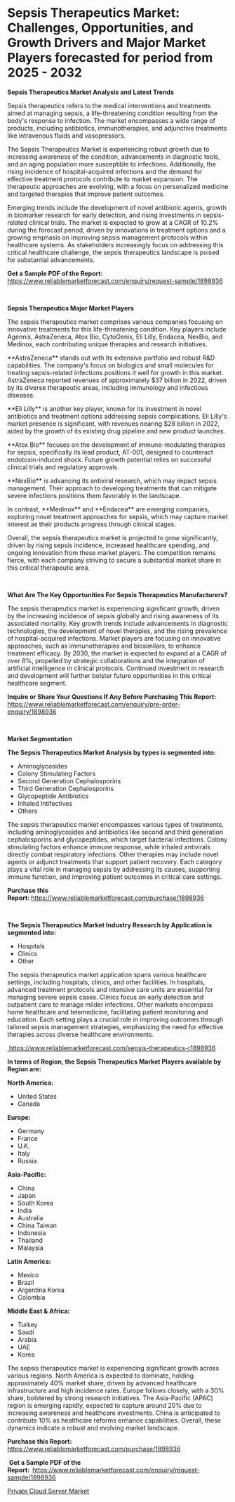 <p><h1>Sepsis Therapeutics Market: Challenges, Opportunities, and Growth Drivers and Major Market Players forecasted for period from 2025 - 2032</h1></p><p><strong>Sepsis Therapeutics Market Analysis and Latest Trends</strong></p>
<p><p>Sepsis therapeutics refers to the medical interventions and treatments aimed at managing sepsis, a life-threatening condition resulting from the body's response to infection. The market encompasses a wide range of products, including antibiotics, immunotherapies, and adjunctive treatments like intravenous fluids and vasopressors. </p><p>The Sepsis Therapeutics Market is experiencing robust growth due to increasing awareness of the condition, advancements in diagnostic tools, and an aging population more susceptible to infections. Additionally, the rising incidence of hospital-acquired infections and the demand for effective treatment protocols contribute to market expansion. The therapeutic approaches are evolving, with a focus on personalized medicine and targeted therapies that improve patient outcomes.</p><p>Emerging trends include the development of novel antibiotic agents, growth in biomarker research for early detection, and rising investments in sepsis-related clinical trials. The market is expected to grow at a CAGR of 10.2% during the forecast period, driven by innovations in treatment options and a growing emphasis on improving sepsis management protocols within healthcare systems. As stakeholders increasingly focus on addressing this critical healthcare challenge, the sepsis therapeutics landscape is poised for substantial advancements.</p></p>
<p><strong>Get a Sample PDF of the Report:&nbsp;</strong> <a href="https://www.reliablemarketforecast.com/enquiry/request-sample/1898936?utm_campaign=2821&utm_medium=2&utm_source=Github&utm_content=ia&utm_term=09032025&utm_id=sepsis-therapeutics">https://www.reliablemarketforecast.com/enquiry/request-sample/1898936</a></p>
<p>&nbsp;</p>
<p><strong>Sepsis Therapeutics Major Market Players</strong></p>
<p><p>The sepsis therapeutics market comprises various companies focusing on innovative treatments for this life-threatening condition. Key players include Agennix, AstraZeneca, Atox Bio, CytoGenix, Eli Lilly, Endacea, NexBio, and Medinox, each contributing unique therapies and research initiatives.</p><p>**AstraZeneca** stands out with its extensive portfolio and robust R&D capabilities. The company's focus on biologics and small molecules for treating sepsis-related infections positions it well for growth in this market. AstraZeneca reported revenues of approximately $37 billion in 2022, driven by its diverse therapeutic areas, including immunology and infectious diseases.</p><p>**Eli Lilly** is another key player, known for its investment in novel antibiotics and treatment options addressing sepsis complications. Eli Lilly's market presence is significant, with revenues nearing $28 billion in 2022, aided by the growth of its existing drug pipeline and new product launches.</p><p>**Atox Bio** focuses on the development of immune-modulating therapies for sepsis, specifically its lead product, AT-001, designed to counteract endotoxin-induced shock. Future growth potential relies on successful clinical trials and regulatory approvals.</p><p>**NexBio** is advancing its antiviral research, which may impact sepsis management. Their approach to developing treatments that can mitigate severe infections positions them favorably in the landscape.</p><p>In contrast, **Medinox** and **Endacea** are emerging companies, exploring novel treatment approaches for sepsis, which may capture market interest as their products progress through clinical stages.</p><p>Overall, the sepsis therapeutics market is projected to grow significantly, driven by rising sepsis incidence, increased healthcare spending, and ongoing innovation from these market players. The competition remains fierce, with each company striving to secure a substantial market share in this critical therapeutic area.</p></p>
<p>&nbsp;</p>
<p><strong>What Are The Key Opportunities For Sepsis Therapeutics Manufacturers?</strong></p>
<p><p>The sepsis therapeutics market is experiencing significant growth, driven by the increasing incidence of sepsis globally and rising awareness of its associated mortality. Key growth trends include advancements in diagnostic technologies, the development of novel therapies, and the rising prevalence of hospital-acquired infections. Market players are focusing on innovative approaches, such as immunotherapies and biosimilars, to enhance treatment efficacy. By 2030, the market is expected to expand at a CAGR of over 8%, propelled by strategic collaborations and the integration of artificial intelligence in clinical protocols. Continued investment in research and development will further bolster future opportunities in this critical healthcare segment.</p></p>
<p><strong>Inquire or Share Your Questions If Any Before Purchasing This Report:</strong> <a href="https://www.reliablemarketforecast.com/enquiry/pre-order-enquiry/1898936?utm_campaign=2821&utm_medium=2&utm_source=Github&utm_content=ia&utm_term=09032025&utm_id=sepsis-therapeutics">https://www.reliablemarketforecast.com/enquiry/pre-order-enquiry/1898936</a></p>
<p>&nbsp;</p>
<p><strong>Market Segmentation</strong></p>
<p><strong>The Sepsis Therapeutics Market Analysis by types is segmented into:</strong></p>
<p><ul><li>Aminoglycosides</li><li>Colony Stimulating Factors</li><li>Second Generation Cephalosporins</li><li>Third Generation Cephalosporins</li><li>Glycopeptide Antibiotics</li><li>Inhaled Intifectives</li><li>Others</li></ul></p>
<p><p>The sepsis therapeutics market encompasses various types of treatments, including aminoglycosides and antibiotics like second and third generation cephalosporins and glycopeptides, which target bacterial infections. Colony stimulating factors enhance immune response, while inhaled antivirals directly combat respiratory infections. Other therapies may include novel agents or adjunct treatments that support patient recovery. Each category plays a vital role in managing sepsis by addressing its causes, supporting immune function, and improving patient outcomes in critical care settings.</p></p>
<p><strong>Purchase this Report:&nbsp;</strong><a href="https://www.reliablemarketforecast.com/purchase/1898936?utm_campaign=2821&utm_medium=2&utm_source=Github&utm_content=ia&utm_term=09032025&utm_id=sepsis-therapeutics">https://www.reliablemarketforecast.com/purchase/1898936</a></p>
<p>&nbsp;</p>
<p><strong>The Sepsis Therapeutics Market Industry Research by Application is segmented into:</strong></p>
<p><ul><li>Hospitals</li><li>Clinics</li><li>Other</li></ul></p>
<p><p>The sepsis therapeutics market application spans various healthcare settings, including hospitals, clinics, and other facilities. In hospitals, advanced treatment protocols and intensive care units are essential for managing severe sepsis cases. Clinics focus on early detection and outpatient care to manage milder infections. Other markets encompass home healthcare and telemedicine, facilitating patient monitoring and education. Each setting plays a crucial role in improving outcomes through tailored sepsis management strategies, emphasizing the need for effective therapies across diverse healthcare environments.</p></p>
<p><a href="https://www.reliablemarketforecast.com/sepsis-therapeutics-r1898936?utm_campaign=2821&utm_medium=2&utm_source=Github&utm_content=ia&utm_term=09032025&utm_id=sepsis-therapeutics">&nbsp;https://www.reliablemarketforecast.com/sepsis-therapeutics-r1898936</a></p>
<p><strong>In terms of Region, the Sepsis Therapeutics Market Players available by Region are:</strong></p>
<p>
    <p> <strong> North America: </strong>
        <ul>
            <li>United States</li>
            <li>Canada</li>
        </ul>
        </p> 
    <p> <strong> Europe: </strong>
        <ul>
            <li>Germany</li>
            <li>France</li>
            <li>U.K.</li>
            <li>Italy</li>
            <li>Russia</li>
        </ul>
        </p> 
    <p> <strong> Asia-Pacific: </strong>
        <ul>
            <li>China</li>
            <li>Japan</li>
            <li>South Korea</li>
            <li>India</li>
            <li>Australia</li>
            <li>China Taiwan</li>
            <li>Indonesia</li>
            <li>Thailand</li>
            <li>Malaysia</li>
        </ul>
        </p> 
    <p> <strong> Latin America: </strong>
        <ul>
            <li>Mexico</li>
            <li>Brazil</li>
            <li>Argentina Korea</li>
            <li>Colombia</li>
        </ul>
        </p> 
    <p> <strong> Middle East & Africa: </strong>
        <ul>
            <li>Turkey</li>
            <li>Saudi</li>
            <li>Arabia</li>
            <li>UAE</li>
            <li>Korea</li>
        </ul>
    </p>
    </p>
<p><p>The sepsis therapeutics market is experiencing significant growth across various regions. North America is expected to dominate, holding approximately 40% market share, driven by advanced healthcare infrastructure and high incidence rates. Europe follows closely, with a 30% share, bolstered by strong research initiatives. The Asia-Pacific (APAC) region is emerging rapidly, expected to capture around 20% due to increasing awareness and healthcare investments. China is anticipated to contribute 10% as healthcare reforms enhance capabilities. Overall, these dynamics indicate a robust and evolving market landscape.</p></p>
<p><strong>Purchase this Report: </strong><a href="https://www.reliablemarketforecast.com/purchase/1898936?utm_campaign=2821&utm_medium=2&utm_source=Github&utm_content=ia&utm_term=09032025&utm_id=sepsis-therapeutics">https://www.reliablemarketforecast.com/purchase/1898936</a></p>
<p>&nbsp;<strong>Get a Sample PDF of the Report:&nbsp;&nbsp;</strong><a href="https://www.reliablemarketforecast.com/enquiry/request-sample/1898936?utm_campaign=2821&utm_medium=2&utm_source=Github&utm_content=ia&utm_term=09032025&utm_id=sepsis-therapeutics">https://www.reliablemarketforecast.com/enquiry/request-sample/1898936</a></p>
<p><strong></strong></p>
<p><p><a href="https://github.com/zanoligarav/Market-Research-Report-List-1/blob/main/private-cloud-server-market.md?utm_campaign=2821&utm_medium=2&utm_source=Github&utm_content=ia&utm_term=09032025&utm_id=sepsis-therapeutics">Private Cloud Server Market</a></p></p>